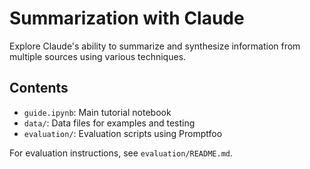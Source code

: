 # Summarization with Claude

Explore Claude's ability to summarize and synthesize information from multiple sources using various techniques.

## Contents

- `guide.ipynb`: Main tutorial notebook
- `data/`: Data files for examples and testing
- `evaluation/`: Evaluation scripts using Promptfoo

For evaluation instructions, see `evaluation/README.md`.
